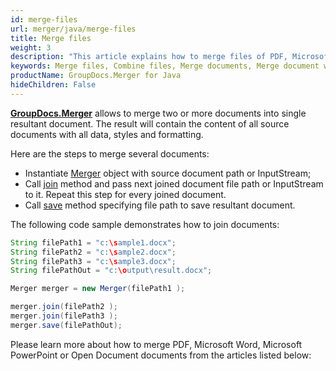 ```yaml
---
id: merge-files
url: merger/java/merge-files
title: Merge files
weight: 3
description: "This article explains how to merge files of PDF, Microsoft Word, Excel and PowerPoint and other formats using GroupDocs.Merger for Java API."
keywords: Merge files, Combine files, Merge documents, Merge document with GroupDocs.Merger for Java
productName: GroupDocs.Merger for Java
hideChildren: False
---
```

[**GroupDocs.Merger**](https://products.groupdocs.com/merger/java) allows to merge two or more documents into single resultant document. The result will contain the content of all source documents with all data, styles and formatting.

Here are the steps to merge several documents:

* Instantiate [Merger](https://apireference.groupdocs.com/java/merger/com.groupdocs.merger/Merger) object with source document path or InputStream;
* Call [join](https://apireference.groupdocs.com/java/merger/com.groupdocs.merger/Merger#join(java.lang.String)) method and pass next joined document file path or InputStream to it. Repeat this step for every joined document.
* Call [save](https://apireference.groupdocs.com/java/merger/com.groupdocs.merger/Merger#save(java.lang.String)) method specifying file path to save resultant document.

The following code sample demonstrates how to join documents:

```java
String filePath1 = "c:\sample1.docx";
String filePath2 = "c:\sample2.docx";
String filePath3 = "c:\sample3.docx";
String filePathOut = "c:\output\result.docx";

Merger merger = new Merger(filePath1 );

merger.join(filePath2 );
merger.join(filePath3 );
merger.save(filePathOut);
```

Please learn more about how to merge PDF, Microsoft Word, Microsoft PowerPoint or Open Document documents from the articles listed below:
